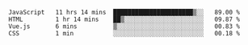 <!--START_SECTION:waka-->
```text
JavaScript   11 hrs 14 mins  ██████████████████████▒░░   89.00 % 
HTML         1 hr 14 mins    ██▒░░░░░░░░░░░░░░░░░░░░░░   09.87 % 
Vue.js       6 mins          ▒░░░░░░░░░░░░░░░░░░░░░░░░   00.83 % 
CSS          1 min           ░░░░░░░░░░░░░░░░░░░░░░░░░   00.18 % 
```
<!--END_SECTION:waka-->
